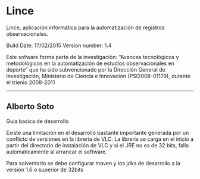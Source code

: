 Lince
=====

Lince, aplicación informática para la automatización de registros observacionales.

Build Date: 17/02/2015
Version number: 1.4

Este sofware forma parte de la investigación: “Avances tecnológicos y metodológicos en la automatización de estudios observacionales en deporte” que ha sido subvencionado por la Dirección General de Investigación, Ministerio de Ciencia e Innovación (PSI2008-01179), durante el trienio 2008-2011

------------
Alberto Soto
------------
Guia basica de desarrollo

Existe una limitación en el desarrollo bastante importante generada por un conflicto de versiones en la libreria de VLC.
La libreria se carga en el inicio a partir del directorio de instalación de VLC y si el JRE no es de 32 bits,
falla automaticamente al arrancar el software.

Para solventarlo se debe configurar maven y los jdks de desarrollo a la versión 1.6 o superior de 32bits


